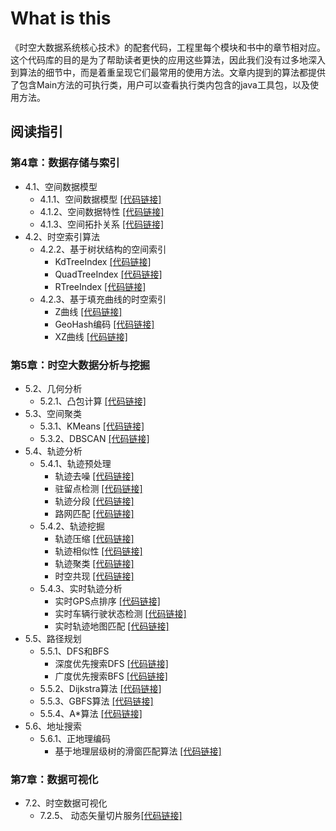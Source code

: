 # What is this
《时空大数据系统核心技术》的配套代码，工程里每个模块和书中的章节相对应。这个代码库的目的是为了帮助读者更快的应用这些算法，因此我们没有过多地深入到算法的细节中，而是着重呈现它们最常用的使用方法。文章内提到的算法都提供了包含Main方法的可执行类，用户可以查看执行类内包含的java工具包，以及使用方法。

## 阅读指引
### 第4章：数据存储与索引
+ 4.1、空间数据模型
  + 4.1.1、空间数据模型 [[代码链接]](chapter-4-st-storage/src/main/java/com/chronomon/storage/model/GeometryDataType.java)
  + 4.1.2、空间数据特性 [[代码链接]](chapter-4-st-storage/src/main/java/com/chronomon/storage/model/GeometryValidation.java)
  + 4.1.3、空间拓扑关系 [[代码链接]](chapter-4-st-storage/src/main/java/com/chronomon/storage/model/GeometryTopologyRelation.java)
+ 4.2、时空索引算法
  + 4.2.2、基于树状结构的空间索引
    + KdTreeIndex [[代码链接]](chapter-4-st-storage/src/main/java/com/chronomon/storage/index/tree/KdTreeIndex.java)
    + QuadTreeIndex [[代码链接]](chapter-4-st-storage/src/main/java/com/chronomon/storage/index/tree/QuadTreeIndex.java)
    + RTreeIndex [[代码链接]](chapter-4-st-storage/src/main/java/com/chronomon/storage/index/tree/RTreeIndex.java)
  + 4.2.3、基于填充曲线的时空索引
    + Z曲线 [[代码链接]](chapter-4-st-storage/src/main/java/com/chronomon/storage/index/curve/ZOrderIndex.java)
    + GeoHash编码 [[代码链接]](chapter-4-st-storage/src/main/java/com/chronomon/storage/index/curve/GeoHash.java)
    + XZ曲线 [[代码链接]](chapter-4-st-storage/src/main/java/com/chronomon/storage/index/curve/XZOrderIndex.java)

### 第5章：时空大数据分析与挖掘
+ 5.2、几何分析
  + 5.2.1、凸包计算 [[代码链接]](chapter-5-st-analysis/src/main/java/com/chronomon/analysis/convex/ConvexHull.java)
+ 5.3、空间聚类
  + 5.3.1、KMeans [[代码链接]](chapter-5-st-analysis/src/main/java/com/chronomon/analysis/cluster/KMeansPlusPlusCluster.java)
  + 5.3.2、DBSCAN [[代码链接]](chapter-5-st-analysis/src/main/java/com/chronomon/analysis/cluster/DBSCANCluster.java)
+ 5.4、轨迹分析
  + 5.4.1、轨迹预处理
    + 轨迹去噪 [[代码链接]](chapter-5-st-analysis/src/main/java/com/chronomon/analysis/trajectory/filter/TrajNoiseFilter.java)
    + 驻留点检测 [[代码链接]](chapter-5-st-analysis/src/main/java/com/chronomon/analysis/trajectory/staypoint/TrajStayPointDetector.java)
    + 轨迹分段 [[代码链接]](chapter-5-st-analysis/src/main/java/com/chronomon/analysis/trajectory/segment/TrajSegmenter.java)
    + 路网匹配 [[代码链接]](chapter-5-st-analysis/src/main/java/com/chronomon/analysis/trajectory/mapmatch/HmmMapMatcher.java)
  + 5.4.2、轨迹挖掘
    + 轨迹压缩 [[代码链接]](chapter-5-st-analysis/src/main/java/com/chronomon/analysis/trajectory/compress/TrajectoryCompress.java)
    + 轨迹相似性 [[代码链接]](chapter-5-st-analysis/src/main/java/com/chronomon/analysis/trajectory/similarity/TrajectorySimilarity.java)
    + 轨迹聚类 [[代码链接]](chapter-5-st-analysis/src/main/java/com/chronomon/analysis/trajectory/cluster/TrajectoryCluster.java)
    + 时空共现 [[代码链接]](chapter-5-st-analysis/src/main/java/com/chronomon/analysis/trajectory/cooccur/SocialStrengthInfer.java)
  + 5.4.3、实时轨迹分析
    + 实时GPS点排序 [[代码链接]](chapter-5-st-analysis/src/main/java/com/chronomon/analysis/trajectory/flink/GpsStreamSortFunction.java)
    + 实时车辆行驶状态检测 [[代码链接]](chapter-5-st-analysis/src/main/java/com/chronomon/analysis/trajectory/flink/TrajStayPointDetectFunction.java)
    + 实时轨迹地图匹配 [[代码链接]](chapter-5-st-analysis/src/main/java/com/chronomon/analysis/trajectory/flink/TrajMapMatchFunction.java)
+ 5.5、路径规划
  + 5.5.1、DFS和BFS
    + 深度优先搜索DFS [[代码链接]](chapter-5-st-analysis/src/main/java/com/chronomon/analysis/path/DFSModel.java)
    + 广度优先搜索BFS [[代码链接]](chapter-5-st-analysis/src/main/java/com/chronomon/analysis/path/BFSModel.java)
  + 5.5.2、Dijkstra算法 [[代码链接]](chapter-5-st-analysis/src/main/java/com/chronomon/analysis/path/DijkstraModel.java)
  + 5.5.3、GBFS算法 [[代码链接]](chapter-5-st-analysis/src/main/java/com/chronomon/analysis/path/GBFSModel.java)
  + 5.5.4、A*算法 [[代码链接]](chapter-5-st-analysis/src/main/java/com/chronomon/analysis/path/AStarModel.java)
+ 5.6、地址搜索
  + 5.6.1、正地理编码
    + 基于地理层级树的滑窗匹配算法 [[代码链接]](chapter-5-st-analysis/src/main/java/com/chronomon/analysis/address/AddressSearch.java)
### 第7章：数据可视化
+ 7.2、时空数据可视化
  + 7.2.5、 动态矢量切片服务[[代码链接]](chapter-7-st-visualization/src/main/java/com/chronomon/visualization/vector/controller/VectorTileController.java)

 
